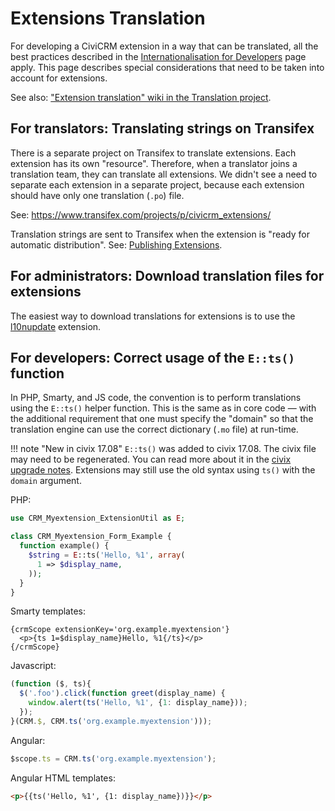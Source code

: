 # Extensions Translation

For developing a CiviCRM extension in a way that can be translated, all the best practices described in the [Internationalisation for Developers](/translation/index.md) page apply. This page describes special considerations that need to be taken into account for extensions.

See also: ["Extension translation" wiki in the Translation project](https://lab.civicrm.org/dev/translation/wikis/extension-translation).

## For translators: Translating strings on Transifex

There is a separate project on Transifex to translate extensions. Each extension has its own "resource". Therefore, when a translator joins a translation team, they can translate all extensions. We didn't see a need to separate each extension in a separate project, because each extension should have only one translation (`.po`) file.

See: <https://www.transifex.com/projects/p/civicrm_extensions/>

Translation strings are sent to Transifex when the extension is "ready for automatic distribution". See: [Publishing Extensions](/extensions/publish.md).

## For administrators: Download translation files for extensions

The easiest way to download translations for extensions is to use the [l10nupdate](https://github.com/cividesk/com.cividesk.l10n.update/) extension.

## For developers: Correct usage of the `E::ts()` function

In PHP, Smarty, and JS code, the convention is to perform translations using the `E::ts()` helper function. This is the same as in core code &mdash; with the additional requirement that one must specify the "domain" so that the translation engine can use the correct dictionary (`.mo` file) at run-time.

!!! note "New in civix 17.08"
    `E::ts()` was added to civix 17.08. The civix file may need to be regenerated. You can read more about it in the [civix upgrade notes](https://github.com/totten/civix/blob/master/UPGRADE.md#upgrade-to-v17081-the-big-e). Extensions may still use the old syntax using `ts()` with the `domain` argument.

PHP:

```php
use CRM_Myextension_ExtensionUtil as E;

class CRM_Myextension_Form_Example {
  function example() {
    $string = E::ts('Hello, %1', array(
      1 => $display_name,
    ));
  }
}
```
 
Smarty templates:

```smarty
{crmScope extensionKey='org.example.myextension'}
  <p>{ts 1=$display_name}Hello, %1{/ts}</p>
{/crmScope}
```

Javascript:

```js
(function ($, ts){
  $('.foo').click(function greet(display_name) {
    window.alert(ts('Hello, %1', {1: display_name}));
  });
}(CRM.$, CRM.ts('org.example.myextension')));
```

Angular:

```js
$scope.ts = CRM.ts('org.example.myextension');
```

Angular HTML templates:

```html
<p>{{ts('Hello, %1', {1: display_name})}}</p>
```
